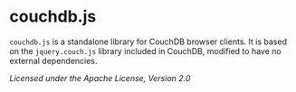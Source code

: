 couchdb.js
==========

`couchdb.js` is a standalone library for CouchDB browser clients.
It is based on the `jquery.couch.js` library included in CouchDB,
modified to have no external dependencies.

*Licensed under the Apache License, Version 2.0*

